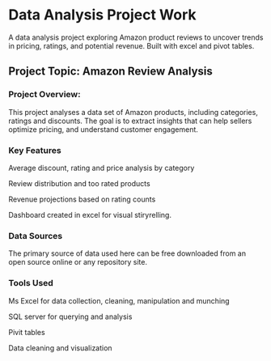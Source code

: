 # Data Analysis Project Work
A data analysis project exploring Amazon product reviews to uncover trends in pricing, ratings, and potential revenue. Built with excel and pivot tables. 
## Project Topic: Amazon Review Analysis
### Project Overview: 
This project analyses a data set of Amazon products, including categories, ratings and discounts. The goal is to extract insights that can help sellers optimize pricing, and understand customer engagement.

### Key Features
Average discount, rating and price analysis by category

Review distribution and too rated products

Revenue projections based on rating counts

Dashboard created in excel for visual stiryrelling.

### Data Sources
The primary source of data used here can be free downloaded from an open source online or any repository site.

### Tools Used
Ms Excel for data collection, cleaning, manipulation and munching

SQL server for querying and analysis

Pivit tables

Data cleaning and visualization
